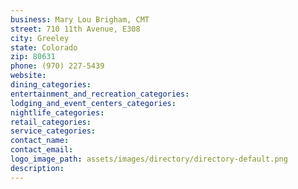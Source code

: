 ```yaml
---
business: Mary Lou Brigham, CMT
street: 710 11th Avenue, E308
city: Greeley
state: Colorado
zip: 80631
phone: (970) 227-5439
website: 
dining_categories: 
entertainment_and_recreation_categories: 
lodging_and_event_centers_categories: 
nightlife_categories: 
retail_categories: 
service_categories: 
contact_name: 
contact_email: 
logo_image_path: assets/images/directory/directory-default.png
description: 
---
```

